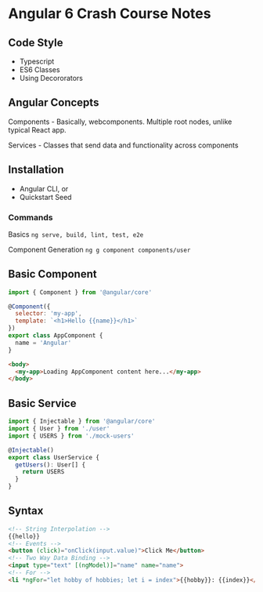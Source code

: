 # Angular 6 Crash Course Notes

## Code Style

- Typescript
- ES6 Classes
- Using Decororators

## Angular Concepts

Components - Basically, webcomponents. Multiple root nodes, unlike typical React app.

Services - Classes that send data and functionality across components

## Installation

- Angular CLI, or
- Quickstart Seed

### Commands

Basics
`ng serve, build, lint, test, e2e`

Component Generation
`ng g component components/user`

## Basic Component

```js
import { Component } from '@angular/core'

@Component({
  selector: 'my-app',
  template: `<h1>Hello {{name}}</h1>`
})
export class AppComponent {
  name = 'Angular'
}
```

```html
<body>
  <my-app>Loading AppComponent content here...</my-app>
</body>
```

## Basic Service

```js
import { Injectable } from '@angular/core'
import { User } from './user'
import { USERS } from './mock-users'

@Injectable()
export class UserService {
  getUsers(): User[] {
    return USERS
  }
}
```

## Syntax

```html
<!-- String Interpolation -->
{{hello}}
<!-- Events -->
<button (click)="onClick(input.value)">Click Me</button>
<!-- Two Way Data Binding -->
<input type="text" [(ngModel)]="name" name="name">
<!-- For -->
<li *ngFor="let hobby of hobbies; let i = index">{{hobby}}: {{index}}</li>
```